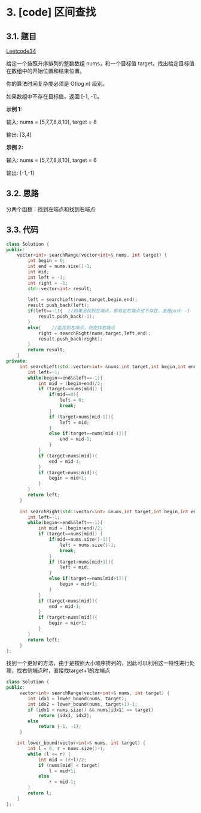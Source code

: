 # 3. [code] 区间查找

## 3.1. 题目

[Leetcode34](https://leetcode-cn.com/problems/find-first-and-last-position-of-element-in-sorted-array)

给定一个按照升序排列的整数数组 nums，和一个目标值 target。找出给定目标值在数组中的开始位置和结束位置。

你的算法时间复杂度必须是 O(log n) 级别。

如果数组中不存在目标值，返回 [-1, -1]。

**示例 1:**

输入: nums = [5,7,7,8,8,10], target = 8

输出: [3,4]

**示例 2:**

输入: nums = [5,7,7,8,8,10], target = 6

输出: [-1,-1]

## 3.2. 思路

分两个函数：找到左端点和找到右端点


## 3.3. 代码

```c++
class Solution {
public:
    vector<int> searchRange(vector<int>& nums, int target) {
        int begin = 0;
        int end = nums.size()-1;
        int mid;
        int left = -1;
        int right = -1;
        std::vector<int> result;
        
        left = searchLeft(nums,target,begin,end);
        result.push_back(left);
        if(left==-1){  //如果没找到左端点，那肯定右端点也不存在，直接push -1
            result.push_back(-1);
        }
        else{    //能找到左端点，则在找右端点
            right = searchRight(nums,target,left,end);
            result.push_back(right);
        }
        return result;
    }
private: 
     int searchLeft(std::vector<int> &nums,int target,int begin,int end){
        int left=-1;
        while(begin<=end&&left==-1){
            int mid = (begin+end)/2;
            if (target==nums[mid]) {
                if(mid==0){
                    left = 0;
                    break;
                }
                if (target>nums[mid-1]){
                    left = mid;
                }
                else if(target==nums[mid-1]){
                    end = mid-1;
                }
            }
            if (target<nums[mid]){
                end = mid-1;
            }
            if (target>nums[mid]){
                begin = mid+1;
            }
        }
        return left;    
     }
    
     int searchRight(std::vector<int> &nums,int target,int begin,int end){
        int left=-1;
        while(begin<=end&&left==-1){
            int mid = (begin+end)/2;
            if (target==nums[mid]) {
                if(mid==nums.size()-1){
                    left = nums.size()-1;
                    break;
                }
                if (target<nums[mid+1]){
                    left = mid;
                }
                else if(target==nums[mid+1]){
                    begin = mid+1;
                }
            }
            if (target<nums[mid]){
                end = mid-1;
            }
            if (target>nums[mid]){
                begin = mid+1;
            }
        }
        return left;    
     }
};
```

找到一个更好的方法，由于是按照大小顺序排列的，因此可以利用这一特性进行处理，找右侧端点时，直接找target+1的左端点

```c++
class Solution {
public:
     vector<int> searchRange(vector<int>& nums, int target) {
        int idx1 = lower_bound(nums, target);
        int idx2 = lower_bound(nums, target+1)-1;
        if (idx1 < nums.size() && nums[idx1] == target)
            return {idx1, idx2};
        else
            return {-1, -1};
     }

    int lower_bound(vector<int>& nums, int target) {
        int l = 0, r = nums.size()-1;
        while (l <= r) {
            int mid = (r+l)/2;
            if (nums[mid] < target)
                l = mid+1;
            else
                r = mid-1;
        }
        return l;
    }
};
```